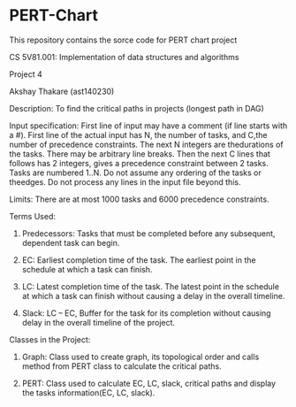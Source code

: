 # PERT-Chart
This repository contains the sorce code for PERT chart project

CS 5V81.001: Implementation of data structures and algorithms

Project 4

Akshay Thakare (ast140230)

Description: To find the critical paths in projects (longest path in DAG)

Input specification:
First line of input may have a comment (if line starts with a #). First line of the actual input has N, the number of tasks, and C,the number of precedence constraints. The
next N integers are thedurations of the tasks. 
There may be arbitrary line breaks. Then the next C lines that follows has 2 integers, gives a precedence constraint between 2 tasks.
Tasks are numbered 1..N. Do not assume any ordering of the tasks or theedges. 
Do not process any lines in the input file beyond this.

Limits: There are at most 1000 tasks and 6000 precedence constraints.

Terms Used:
1. Predecessors: Tasks that must be completed before any subsequent, dependent task can begin.

2. EC: Earliest completion time of the task. The earliest point in the schedule at which a task can finish.

3. LC: Latest completion time of the task. The latest point in the schedule at which a task can finish without causing a delay in the overall timeline.

4. Slack: LC – EC, Buffer for the task for its completion without causing delay in the overall timeline of the project.

Classes in the Project:

1. Graph: Class used to create graph, its topological order and calls method from PERT class to calculate the critical paths.

2. PERT: Class used to calculate EC, LC, slack, critical paths and display the tasks information(EC, LC, slack).
